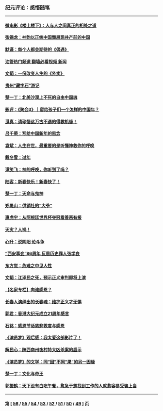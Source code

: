 ### 纪元评论：感悟随笔
---
#### [微电影《楼上楼下》：人与人之间真正的相处之道](../../pages/nsc1035/n13944319.md?03230330) 
#### [张锡龙：神韵以正统中国舞展现共产前的中国](../../pages/nsc1035/n13939727.md?03230330) 
#### [默谨：每个人都会期待的《偶遇》](../../pages/nsc1035/n13939091.md?03230330) 
#### [油管热门频道 翻墙必看视频 新闻](ok?03230330)
#### [文韬：一份改变人生的《外卖》](../../pages/nsc1035/n13931822.md?03230330) 
#### [贵州“藏字石”游记](../../pages/nsc1035/n13923310.md?03230330) 
#### [楚一丁：北美沙漠上不死的自由中国魂](../../pages/nsc1035/n13921879.md?03230330) 
#### [影评：《聚会3》｜留给孩子们一个怎样的中国年？](../../pages/nsc1035/n13919652.md?03230330) 
#### [觅真：请珍惜这万古不遇的得救机缘！](../../pages/nsc1035/n13917157.md?03230330) 
#### [吕千荣：写给中国新年的思念](../../pages/nsc1035/n13915103.md?03230330) 
#### [袁斌：人生在世，最重要的是听懂神救你的呼唤](../../pages/nsc1035/n13914636.md?03230330) 
#### [戴冬雪：过年](../../pages/nsc1035/n13913311.md?03230330) 
#### [谭笑飞：神的呼唤，你听到了吗？](../../pages/nsc1035/n13912603.md?03230330) 
#### [陆客：新春快乐！新春快了！](../../pages/nsc1035/n13911771.md?03230330) 
#### [楚一丁：天命与鬼神](../../pages/nsc1035/n13904371.md?03230330) 
#### [郑愚山：供销社的“大爷”](../../pages/nsc1035/n13904409.md?03230330) 
#### [惠虎宇：从阿根廷世界杯夺冠看善恶有报](../../pages/nsc1035/n13889438.md?03230330) 
#### [天灾？人祸！](../../pages/nsc1035/n13900104.md?03230330) 
#### [心升：说阴阳 论斗争](../../pages/nsc1035/n13885189.md?03230330) 
#### [“西安事变”86周年 反思历史罪人张学良](../../pages/nsc1035/n13882019.md?03230330) 
#### [东方觉：危难之中见人性](../../pages/nsc1035/n13881549.md?03230330) 
#### [文韬：江泽民之死，预示正义审判即将上演](../../pages/nsc1035/n13877698.md?03230330) 
#### [【名家专栏】向谁感恩？](../../pages/nsc1035/n13873797.md?03230330) 
#### [长春人演绎出的长春魂：维护正义才无惧](../../pages/nsc1035/n13871764.md?03230330) 
#### [郭君：香港大纪元成立21周年感言](../../pages/nsc1035/n13871269.md?03230330) 
#### [石铭：感恩节话慈悲救度与感恩](../../pages/nsc1035/n13869863.md?03230330) 
#### [《演员梦》观后感：我太爱这部影片了！](../../pages/nsc1035/n13866783.md?03230330) 
#### [解民心：陕西商州夜村特大凶杀案的启示](../../pages/nsc1035/n13865339.md?03230330) 
#### [《演员梦》的文学：同“因”不同“果”的另一因缘](../../pages/nsc1035/n13863930.md?03230330) 
#### [楚一丁：文化与帝王](../../pages/nsc1035/n13863143.md?03230330) 
#### [郭振鹤：天下没有白吃午餐，愈急于想找到工作的人就愈容易受骗上当](../../pages/nsc1035/n13860772.md?03230330) 

---
#### 第 [ [56](./56.md?03230330) / [55](./55.md?03230330) / [54](./54.md?03230330) / [53](./53.md?03230330) / [52](./52.md?03230330) / [51](./51.md?03230330) / [50](./50.md?03230330) / [49](./49.md?03230330) ] 页
